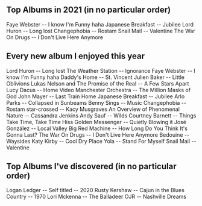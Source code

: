## Top Albums in 2021 (in no particular order)
Faye Webster -- I know I'm Funny haha
Japanese Breakfast -- Jubilee
Lord Huron -- Long lost
Changephobia -- Rostam
Snail Mail -- Valentine
The War On Drugs -- I Don't Live Here Anymore


## Every new album I enjoyed this year
Lord Huron -- Long lost
The Weather Station -- Ignorance
Faye Webster -- I know I'm Funny haha
Daddy's Home -- St. Vincent
Julien Baker -- Little Oblivions
Lukas Nelson and The Promise of the Real -- A Few Stars Apart
Lucy Dacus -- Home Video
Manchester Orchestra -- The Million Masks of God
John Mayer -- Last Train Home
Japanese Breakfast -- Jubilee
Arlo Parks -- Collapsed in Sunbeams
Benny Sings -- Music
Changephobia -- Rostam
star-crossed -- Kacy Musgraves
An Overview of Phenomenal Nature -- Cassandra Jenkins
Andy Sauf -- Wilds
Courtney Barnett -- Things Take Time, Take Time
Hiss Golden Messenger -- Quietly Blowing it
José González -- Local Valley
Big Red Machine -- How Long Do You Think It's Gonna Last?
The War On Drugs -- I Don't Live Here Anymore
Bedouine -- Waysides
Katy Kirby -- Cool Dry Place
Yola -- Stand For Myself
Snail Mail -- Valentine

## Top Albums I've discovered (in no particular order)
Logan Ledger -- Self titled -- 2020
Rusty Kershaw -- Cajun in the Blues Country -- 1970
Lori Mckenna -- The Balladeer
OJR -- Nashville Dreams